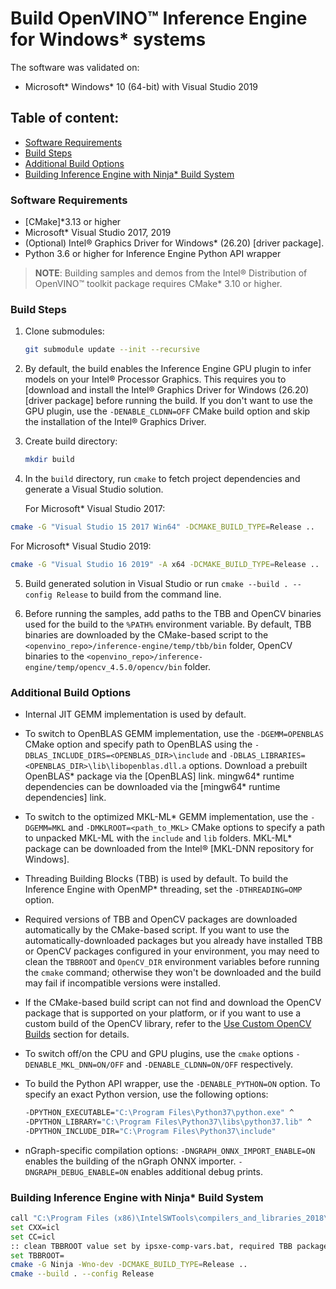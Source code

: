 # Build OpenVINO™ Inference Engine for Windows* systems

The software was validated on:
- Microsoft\* Windows\* 10 (64-bit) with Visual Studio 2019

## Table of content:

  - [Software Requirements](#software-requirements)
  - [Build Steps](#build-steps)
  - [Additional Build Options](#additional-build-options)
  - [Building Inference Engine with Ninja* Build System](#building-inference-engine-with-ninja-build-system)

### Software Requirements
- [CMake]\*3.13 or higher
- Microsoft\* Visual Studio 2017, 2019
- (Optional) Intel® Graphics Driver for Windows* (26.20) [driver package].
- Python 3.6 or higher for Inference Engine Python API wrapper
> **NOTE**: Building samples and demos from the Intel® Distribution of OpenVINO™ toolkit package requires CMake\* 3.10 or higher.

### Build Steps

1. Clone submodules:
    ```sh
    git submodule update --init --recursive
    ```
2. By default, the build enables the Inference Engine GPU plugin to infer models
   on your Intel® Processor Graphics. This requires you to [download and install
   the Intel® Graphics Driver for Windows (26.20) [driver package] before
   running the build. If you don't want to use the GPU plugin, use the
   `-DENABLE_CLDNN=OFF` CMake build option and skip the installation of the
   Intel® Graphics Driver.
3. Create build directory:
    ```sh
    mkdir build
    ```
4. In the `build` directory, run `cmake` to fetch project dependencies and
   generate a Visual Studio solution.

   For Microsoft\* Visual Studio 2017:
```sh
cmake -G "Visual Studio 15 2017 Win64" -DCMAKE_BUILD_TYPE=Release ..
```

   For Microsoft\* Visual Studio 2019:
```sh
cmake -G "Visual Studio 16 2019" -A x64 -DCMAKE_BUILD_TYPE=Release ..
```

5. Build generated solution in Visual Studio or run
   `cmake --build . --config Release` to build from the command line.

6. Before running the samples, add paths to the TBB and OpenCV binaries used for
   the build to the `%PATH%` environment variable. By default, TBB binaries are
   downloaded by the CMake-based script to the `<openvino_repo>/inference-engine/temp/tbb/bin`
   folder, OpenCV binaries to the `<openvino_repo>/inference-engine/temp/opencv_4.5.0/opencv/bin`
   folder.

### Additional Build Options

- Internal JIT GEMM implementation is used by default.

- To switch to OpenBLAS GEMM implementation, use the `-DGEMM=OPENBLAS` CMake
  option and specify path to OpenBLAS using the `-DBLAS_INCLUDE_DIRS=<OPENBLAS_DIR>\include`
  and `-DBLAS_LIBRARIES=<OPENBLAS_DIR>\lib\libopenblas.dll.a` options. Download
  a prebuilt OpenBLAS\* package via the [OpenBLAS] link. mingw64* runtime
  dependencies can be downloaded via the [mingw64\* runtime dependencies] link.

- To switch to the optimized MKL-ML\* GEMM implementation, use the
  `-DGEMM=MKL` and `-DMKLROOT=<path_to_MKL>` CMake options to specify a path to
  unpacked MKL-ML with the `include` and `lib` folders. MKL-ML\* package can be
  downloaded from the Intel&reg; [MKL-DNN repository for Windows].

- Threading Building Blocks (TBB) is used by default. To build the Inference
  Engine with OpenMP* threading, set the `-DTHREADING=OMP` option.

- Required versions of TBB and OpenCV packages are downloaded automatically by
  the CMake-based script. If you want to use the automatically-downloaded
  packages but you already have installed TBB or OpenCV packages configured in
  your environment, you may need to clean the `TBBROOT` and `OpenCV_DIR`
  environment variables before running the `cmake` command; otherwise they won't
  be downloaded and the build may fail if incompatible versions were installed.

- If the CMake-based build script can not find and download the OpenCV package
  that is supported on your platform, or if you want to use a custom build of
  the OpenCV library, refer to the [Use Custom OpenCV Builds](#use-custom-opencv-builds-for-inference-engine)
  section for details.

- To switch off/on the CPU and GPU plugins, use the `cmake` options
  `-DENABLE_MKL_DNN=ON/OFF` and `-DENABLE_CLDNN=ON/OFF` respectively.

- To build the Python API wrapper, use the `-DENABLE_PYTHON=ON` option. To
  specify an exact Python version, use the following options:
   ```sh
   -DPYTHON_EXECUTABLE="C:\Program Files\Python37\python.exe" ^
   -DPYTHON_LIBRARY="C:\Program Files\Python37\libs\python37.lib" ^
   -DPYTHON_INCLUDE_DIR="C:\Program Files\Python37\include"
   ```

- nGraph-specific compilation options:
  `-DNGRAPH_ONNX_IMPORT_ENABLE=ON` enables the building of the nGraph ONNX importer.
  `-DNGRAPH_DEBUG_ENABLE=ON` enables additional debug prints.

### Building Inference Engine with Ninja* Build System

```sh
call "C:\Program Files (x86)\IntelSWTools\compilers_and_libraries_2018\windows\bin\ipsxe-comp-vars.bat" intel64 vs2017
set CXX=icl
set CC=icl
:: clean TBBROOT value set by ipsxe-comp-vars.bat, required TBB package will be downloaded by openvino cmake script
set TBBROOT=
cmake -G Ninja -Wno-dev -DCMAKE_BUILD_TYPE=Release ..
cmake --build . --config Release
```